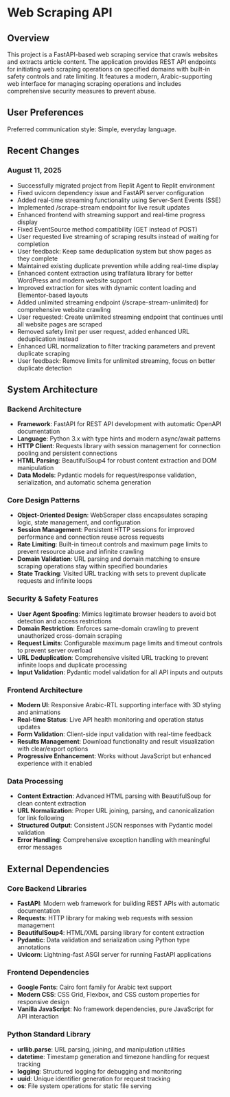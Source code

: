 # Web Scraping API

## Overview

This project is a FastAPI-based web scraping service that crawls websites and extracts article content. The application provides REST API endpoints for initiating web scraping operations on specified domains with built-in safety controls and rate limiting. It features a modern, Arabic-supporting web interface for managing scraping operations and includes comprehensive security measures to prevent abuse.

## User Preferences

Preferred communication style: Simple, everyday language.

## Recent Changes

### August 11, 2025
- Successfully migrated project from Replit Agent to Replit environment
- Fixed uvicorn dependency issue and FastAPI server configuration
- Added real-time streaming functionality using Server-Sent Events (SSE)
- Implemented /scrape-stream endpoint for live result updates
- Enhanced frontend with streaming support and real-time progress display
- Fixed EventSource method compatibility (GET instead of POST)
- User requested live streaming of scraping results instead of waiting for completion
- User feedback: Keep same deduplication system but show pages as they complete
- Maintained existing duplicate prevention while adding real-time display
- Enhanced content extraction using trafilatura library for better WordPress and modern website support
- Improved extraction for sites with dynamic content loading and Elementor-based layouts
- Added unlimited streaming endpoint (/scrape-stream-unlimited) for comprehensive website crawling
- User requested: Create unlimited streaming endpoint that continues until all website pages are scraped
- Removed safety limit per user request, added enhanced URL deduplication instead
- Enhanced URL normalization to filter tracking parameters and prevent duplicate scraping
- User feedback: Remove limits for unlimited streaming, focus on better duplicate detection

## System Architecture

### Backend Architecture
- **Framework**: FastAPI for REST API development with automatic OpenAPI documentation
- **Language**: Python 3.x with type hints and modern async/await patterns
- **HTTP Client**: Requests library with session management for connection pooling and persistent connections
- **HTML Parsing**: BeautifulSoup4 for robust content extraction and DOM manipulation
- **Data Models**: Pydantic models for request/response validation, serialization, and automatic schema generation

### Core Design Patterns
- **Object-Oriented Design**: WebScraper class encapsulates scraping logic, state management, and configuration
- **Session Management**: Persistent HTTP sessions for improved performance and connection reuse across requests
- **Rate Limiting**: Built-in timeout controls and maximum page limits to prevent resource abuse and infinite crawling
- **Domain Validation**: URL parsing and domain matching to ensure scraping operations stay within specified boundaries
- **State Tracking**: Visited URL tracking with sets to prevent duplicate requests and infinite loops

### Security & Safety Features
- **User Agent Spoofing**: Mimics legitimate browser headers to avoid bot detection and access restrictions
- **Domain Restriction**: Enforces same-domain crawling to prevent unauthorized cross-domain scraping
- **Request Limits**: Configurable maximum page limits and timeout controls to prevent server overload
- **URL Deduplication**: Comprehensive visited URL tracking to prevent infinite loops and duplicate processing
- **Input Validation**: Pydantic model validation for all API inputs and outputs

### Frontend Architecture
- **Modern UI**: Responsive Arabic-RTL supporting interface with 3D styling and animations
- **Real-time Status**: Live API health monitoring and operation status updates
- **Form Validation**: Client-side input validation with real-time feedback
- **Results Management**: Download functionality and result visualization with clear/export options
- **Progressive Enhancement**: Works without JavaScript but enhanced experience with it enabled

### Data Processing
- **Content Extraction**: Advanced HTML parsing with BeautifulSoup for clean content extraction
- **URL Normalization**: Proper URL joining, parsing, and canonicalization for link following
- **Structured Output**: Consistent JSON responses with Pydantic model validation
- **Error Handling**: Comprehensive exception handling with meaningful error messages

## External Dependencies

### Core Backend Libraries
- **FastAPI**: Modern web framework for building REST APIs with automatic documentation
- **Requests**: HTTP library for making web requests with session management
- **BeautifulSoup4**: HTML/XML parsing library for content extraction
- **Pydantic**: Data validation and serialization using Python type annotations
- **Uvicorn**: Lightning-fast ASGI server for running FastAPI applications

### Frontend Dependencies
- **Google Fonts**: Cairo font family for Arabic text support
- **Modern CSS**: CSS Grid, Flexbox, and CSS custom properties for responsive design
- **Vanilla JavaScript**: No framework dependencies, pure JavaScript for API interaction

### Python Standard Library
- **urllib.parse**: URL parsing, joining, and manipulation utilities
- **datetime**: Timestamp generation and timezone handling for request tracking
- **logging**: Structured logging for debugging and monitoring
- **uuid**: Unique identifier generation for request tracking
- **os**: File system operations for static file serving